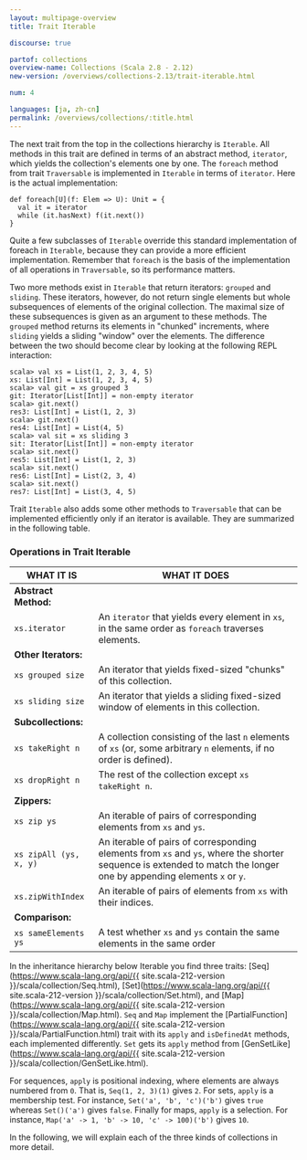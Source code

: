 ```yaml
---
layout: multipage-overview
title: Trait Iterable

discourse: true

partof: collections
overview-name: Collections (Scala 2.8 - 2.12)
new-version: /overviews/collections-2.13/trait-iterable.html

num: 4

languages: [ja, zh-cn]
permalink: /overviews/collections/:title.html
---
```


The next trait from the top in the collections hierarchy is `Iterable`. All methods in this trait are defined in terms of an abstract method, `iterator`, which yields the collection's elements one by one. The `foreach` method from trait `Traversable` is implemented in `Iterable` in terms of `iterator`. Here is the actual implementation:

    def foreach[U](f: Elem => U): Unit = {
      val it = iterator
      while (it.hasNext) f(it.next())
    }

Quite a few subclasses of `Iterable` override this standard implementation of foreach in `Iterable`, because they can provide a more efficient implementation. Remember that `foreach` is the basis of the implementation of all operations in `Traversable`, so its performance matters.

Two more methods exist in `Iterable` that return iterators: `grouped` and `sliding`. These iterators, however, do not return single elements but whole subsequences of elements of the original collection. The maximal size of these subsequences is given as an argument to these methods. The `grouped` method returns its elements in "chunked" increments, where `sliding` yields a sliding "window" over the elements. The difference between the two should become clear by looking at the following REPL interaction:

    scala> val xs = List(1, 2, 3, 4, 5)
    xs: List[Int] = List(1, 2, 3, 4, 5)
    scala> val git = xs grouped 3
    git: Iterator[List[Int]] = non-empty iterator
    scala> git.next()
    res3: List[Int] = List(1, 2, 3)
    scala> git.next()
    res4: List[Int] = List(4, 5)
    scala> val sit = xs sliding 3
    sit: Iterator[List[Int]] = non-empty iterator
    scala> sit.next()
    res5: List[Int] = List(1, 2, 3)
    scala> sit.next()
    res6: List[Int] = List(2, 3, 4)
    scala> sit.next()
    res7: List[Int] = List(3, 4, 5)

Trait `Iterable` also adds some other methods to `Traversable` that can be implemented efficiently only if an iterator is available. They are summarized in the following table.

### Operations in Trait Iterable ###

| WHAT IT IS  	  	    | WHAT IT DOES				     |
| ------       	       	    | ------					     |
|  **Abstract Method:**     |						     |
|  `xs.iterator`	    |An `iterator` that yields every element in `xs`, in the same order as `foreach` traverses elements.|
|  **Other Iterators:**     |						     |
|  `xs grouped size`   	    |An iterator that yields fixed-sized "chunks" of this collection.|
|  `xs sliding size`   	    |An iterator that yields a sliding fixed-sized window of elements in this collection.|
|  **Subcollections:** 	    |						     |
|  `xs takeRight n`	    |A collection consisting of the last `n` elements of `xs` (or, some arbitrary `n` elements, if no order is defined).|
|  `xs dropRight n`	    |The rest of the collection except `xs takeRight n`.|
|  **Zippers:** 	    |						     |
|  `xs zip ys`	    	    |An iterable of pairs of corresponding elements from `xs` and `ys`.|
|  `xs zipAll (ys, x, y)`   |An iterable of pairs of corresponding elements from `xs` and `ys`, where the shorter sequence is extended to match the longer one by appending elements `x` or `y`.|
|  `xs.zipWithIndex`	    |An iterable of pairs of elements from `xs` with their indices.|
|  **Comparison:** 	    |						     |
|  `xs sameElements ys`	    |A test whether `xs` and `ys` contain the same elements in the same order|

In the inheritance hierarchy below Iterable you find three traits: [Seq](https://www.scala-lang.org/api/{{ site.scala-212-version }}/scala/collection/Seq.html), [Set](https://www.scala-lang.org/api/{{ site.scala-212-version }}/scala/collection/Set.html), and [Map](https://www.scala-lang.org/api/{{ site.scala-212-version }}/scala/collection/Map.html). `Seq` and `Map` implement the [PartialFunction](https://www.scala-lang.org/api/{{ site.scala-212-version }}/scala/PartialFunction.html) trait with its `apply` and `isDefinedAt` methods, each implemented differently. `Set` gets its `apply` method from [GenSetLike](https://www.scala-lang.org/api/{{ site.scala-212-version }}/scala/collection/GenSetLike.html).

For sequences, `apply` is positional indexing, where elements are always numbered from `0`. That is, `Seq(1, 2, 3)(1)` gives `2`. For sets, `apply` is a membership test. For instance, `Set('a', 'b', 'c')('b')` gives `true` whereas `Set()('a')` gives `false`. Finally for maps, `apply` is a selection. For instance, `Map('a' -> 1, 'b' -> 10, 'c' -> 100)('b')` gives `10`.

In the following, we will explain each of the three kinds of collections in more detail.
